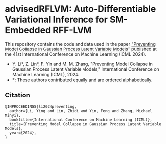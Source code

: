 # advisedRFLVM: Auto-Differentiable Variational Inference for SM-Embedded RFF-LVM

This repository contains the code and data used in the paper ["Preventing Model Collapse in Gaussian Process Latent Variable Models"](https://arxiv.org/abs/2404.01697) published at the 41st International Conference on Machine Learning (ICML 2024).
- Y. Li*, Z. Lin*, F. Yin and M. M. Zhang, "Preventing Model Collapse in Gaussian Process Latent Variable Models," International Conference on Machine Learning (ICML), 2024.
- *: These authors contributed equally and are ordered alphabetically.

## Citation
```
@INPROCEEDINGS{li2024preventing,  
  author={Li, Ying and Lin, Zhidi and Yin, Feng and Zhang, Michael Minyi},  
  booktitle={International Conference on Machine Learning (ICML)},   
  title={Preventing Model Collapse in Gaussian Process Latent Variable Models},   
  year={2024},  
}
```

